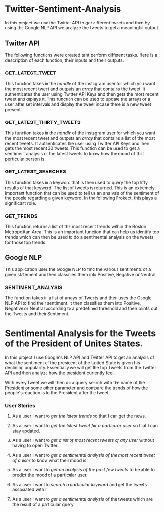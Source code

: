 # Twitter-Sentiment-Analysis
In this project we use the Twitter API to get different tweets and then by using the Google NLP API we analyze the tweets to get a meaningful output.


## Twitter API
The following functions were created taht perform different tasks. Here is a description of each function, their inputs and their outputs.

### GET_LATEST_TWEET
This function takes in the *handle* of the instagram user for which you want the most recent tweet and outputs an *array* that contains the tweet. It authenticates the user using Twitter API Keys and then gets the most recent tweet and diplays it. This function can be used to update the arrays of a user after set intervals and display the tweet incase there is a new tweet present.

### GET_LATEST_THIRTY_TWEETS

This function takes in the *handle* of the instagram user for which you want the most recent tweet and outputs an *array* that contains a list of the most recent tweets. It authenticates the user using Twitter API Keys and then gets the most recent 30 tweets. This function can be used to get a sentiment analysis of the latest tweets to know how the mood of that perticular person is.

### GET_LATEST_SEARCHES

This function takes in a keyword that is then used to query the top fifty results of that keyword. The list of tweets is returned. This is an extremely important function that can be used to tell us an analysis of the sentiment of the people regarding a given keyword. In the following Prokect, this plays a significant role.

### GET_TRENDS

This function returns a list of the most recent trends within the Boston Metropolitan Area. This is an important function that can help us identify top trends which can then be used to do a sentimental analysis on the tweets for those top trends. 


## Google NLP

This application uses the Google NLP to find the various sentiments of a given statement and then classifies them into Positive, Negative or Neutral

### SENTIMENT_ANALYSIS

The function takes in a list of arrays of Tweets and then uses the Google NLP API to find their sentiment. It then classifies them into Positive, Negative or Neutral according to a predefined threshold and then prints out the Tweets and their Sentiment.


# Sentimental Analysis for the Tweets of the President of Unites States.
In this project I use Google's NLP API and Twitter API to get an analysis of what the sentiment of the president of the United State is given his declining popularity. Essentially we will get the top Tweets from the Twitter API and then analyze how the president currently feel.

With every tweet we will then do a query search with the name of the President or some other parameter and compare the trends of how the people's reaction is to the President after the tweet.

### User Stories

1. As a user I want to *get the latest trends* so that I can get the news.

2. As a user I want to *get the latest tweet for a particular user* so that I can stay updated.

3. As a user I want to *get a list of most recent tweets of any user* without having to open Twitter.

4. As a user I want to *get a sentimental analysis of the most recent tweet of a user* to know what their mood is.

5. As a user I want to *get an analysis of the past few tweets* to be able to predict the mood of a particular user.

6. As a user I want to *search a particular keyword* and get the tweets associated with it.

7. As a user I want to *get a sentimental analysis* of the tweets which are the result of a particular query.
